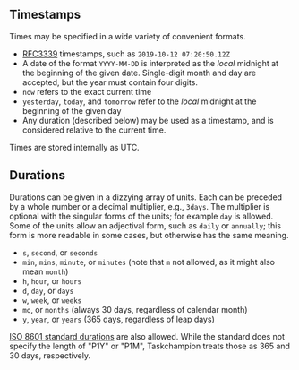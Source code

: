 ## Timestamps

Times may be specified in a wide variety of convenient formats.

 * [RFC3339](https://datatracker.ietf.org/doc/html/rfc3339) timestamps, such as `2019-10-12 07:20:50.12Z`
 * A date of the format `YYYY-MM-DD` is interpreted as the _local_ midnight at the beginning of the given date.
   Single-digit month and day are accepted, but the year must contain four digits.
 * `now` refers to the exact current time
 * `yesterday`, `today`, and `tomorrow` refer to the _local_ midnight at the beginning of the given day
 * Any duration (described below) may be used as a timestamp, and is considered relative to the current time.

Times are stored internally as UTC.

## Durations

Durations can be given in a dizzying array of units.
Each can be preceded by a whole number or a decimal multiplier, e.g., `3days`.
The multiplier is optional with the singular forms of the units; for example `day` is allowed.
Some of the units allow an adjectival form, such as `daily` or `annually`; this form is more readable in some cases, but otherwise has the same meaning.

 * `s`, `second`, or `seconds`
 * `min`, `mins`, `minute`, or `minutes` (note that `m` not allowed, as it might also mean `month`)
 * `h`, `hour`, or `hours`
 * `d`, `day`, or `days`
 * `w`, `week`, or `weeks`
 * `mo`, or `months` (always 30 days, regardless of calendar month)
 * `y`, `year`, or `years` (365 days, regardless of leap days)

[ISO 8601 standard durations](https://en.wikipedia.org/wiki/ISO_8601#Durations) are also allowed.
While the standard does not specify the length of "P1Y" or "P1M", Taskchampion treats those as 365 and 30 days, respectively.
